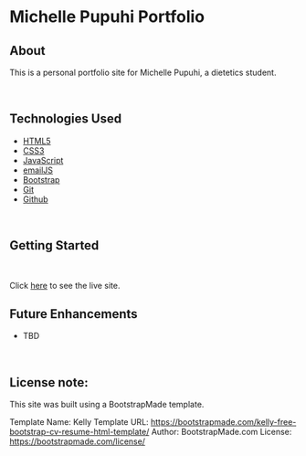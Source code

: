 # Michelle Pupuhi Portfolio

## About

This is a personal portfolio site for Michelle Pupuhi, a dietetics student.

<br>

## Technologies Used

-  [HTML5](https://developer.mozilla.org/en-US/docs/Web/Guide/HTML/HTML5)
-  [CSS3](https://developer.mozilla.org/en-US/docs/Web/CSS/CSS3)
-  [JavaScript](https://developer.mozilla.org/en-US/docs/Web/JavaScript)
-  [emailJS](https://www.emailjs.com/)
-  [Bootstrap](https://getbootstrap.com/)
-  [Git](https://git-scm.com/)
-  [Github](https://github.com/)

<br>

## Getting Started

<br>

Click [here](https://www.michelle-pupuhi.com/index.html) to see the live site.

## Future Enhancements

- TBD

<br>

## License note:

This site was built using a BootstrapMade template.

Template Name: Kelly
Template URL: https://bootstrapmade.com/kelly-free-bootstrap-cv-resume-html-template/
Author: BootstrapMade.com
License: https://bootstrapmade.com/license/
